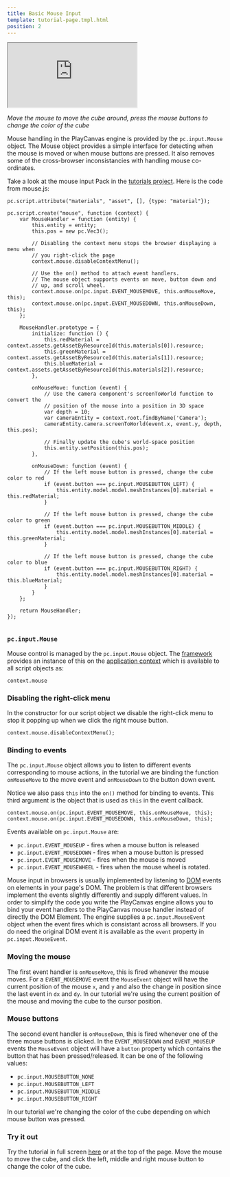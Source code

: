 ```yaml
---
title: Basic Mouse Input
template: tutorial-page.tmpl.html
position: 2
---
```


<iframe src="http://apps.playcanvas.com/playcanvas/tutorials/input_mouse?overlay=false"></iframe>

*Move the mouse to move the cube around, press the mouse buttons to change the color of the cube*

Mouse handling in the PlayCanvas engine is provided by the `pc.input.Mouse` object. The Mouse object provides a simple interface for detecting when the
mouse is moved or when mouse buttons are pressed. It also removes some of the cross-browser inconsistancies with handling mouse co-ordinates.

Take a look at the mouse input Pack in the [tutorials project][project]. Here is the code from mouse.js:

~~~javascript~~~
pc.script.attribute("materials", "asset", [], {type: "material"});

pc.script.create("mouse", function (context) {
    var MouseHandler = function (entity) {
        this.entity = entity;
        this.pos = new pc.Vec3();

        // Disabling the context menu stops the browser displaying a menu when 
        // you right-click the page
        context.mouse.disableContextMenu();

        // Use the on() method to attach event handlers. 
        // The mouse object supports events on move, button down and 
        // up, and scroll wheel.
        context.mouse.on(pc.input.EVENT_MOUSEMOVE, this.onMouseMove, this);
        context.mouse.on(pc.input.EVENT_MOUSEDOWN, this.onMouseDown, this);
    };

    MouseHandler.prototype = {
        initialize: function () {
            this.redMaterial = context.assets.getAssetByResourceId(this.materials[0]).resource;
            this.greenMaterial = context.assets.getAssetByResourceId(this.materials[1]).resource;
            this.blueMaterial = context.assets.getAssetByResourceId(this.materials[2]).resource;
        },
        
        onMouseMove: function (event) {
            // Use the camera component's screenToWorld function to convert the 
            // position of the mouse into a position in 3D space
            var depth = 10;
            var cameraEntity = context.root.findByName('Camera');
            cameraEntity.camera.screenToWorld(event.x, event.y, depth, this.pos);

            // Finally update the cube's world-space position
            this.entity.setPosition(this.pos);
        },

        onMouseDown: function (event) {
            // If the left mouse button is pressed, change the cube color to red
            if (event.button === pc.input.MOUSEBUTTON_LEFT) {
                this.entity.model.model.meshInstances[0].material = this.redMaterial;
            }

            // If the left mouse button is pressed, change the cube color to green
            if (event.button === pc.input.MOUSEBUTTON_MIDDLE) {
                this.entity.model.model.meshInstances[0].material = this.greenMaterial;            
            }

            // If the left mouse button is pressed, change the cube color to blue
            if (event.button === pc.input.MOUSEBUTTON_RIGHT) {
                this.entity.model.model.meshInstances[0].material = this.blueMaterial;                
            }
        }
    };

    return MouseHandler;
});


~~~

### `pc.input.Mouse`

Mouse control is managed by the `pc.input.Mouse` object. The [framework][framework] provides an instance of this on the [application context][context] which is available to all script objects as:

~~~javascript~~~
context.mouse
~~~

### Disabling the right-click menu
In the constructor for our script object we disable the right-click menu to stop it popping up when we click the right mouse button.

~~~javascript~~~
context.mouse.disableContextMenu();
~~~

### Binding to events

The `pc.input.Mouse` object allows you to listen to different events corresponding to mouse actions, in the tutorial we are binding the function `onMouseMove` to the move event and `onMouseDown` to the button down event.

Notice we also pass `this` into the `on()` method for binding to events. This third argument is the object that is used as `this` in the event callback.

~~~javascript~~~
context.mouse.on(pc.input.EVENT_MOUSEMOVE, this.onMouseMove, this);
context.mouse.on(pc.input.EVENT_MOUSEDOWN, this.onMouseDown, this);
~~~

Events available on `pc.input.Mouse` are:

* `pc.input.EVENT_MOUSEUP` - fires when a mouse button is released
* `pc.input.EVENT_MOUSEDOWN` - fires when a mouse button is pressed
* `pc.input.EVENT_MOUSEMOVE` - fires when the mouse is moved
* `pc.input.EVENT_MOUSEWHEEL` - fires when the mouse wheel is rotated.

Mouse input in browsers is usually implemented by listening to [DOM][dom] events on elements in your page's DOM. The problem is that different browsers implement the events slightly differently and supply different values. In order to simplify the code you write the PlayCanvas engine allows you to bind your event handlers to the PlayCanvas mouse handler instead of directly the DOM Element. The engine supplies a `pc.input.MouseEvent` object when the event fires which is consistant across all browsers. If you do need the original DOM event it is available as the `event` property in `pc.input.MouseEvent`.

### Moving the mouse

The first event handler is `onMouseMove`, this is fired whenever the mouse moves. For a `EVENT_MOUSEMOVE` event the `MouseEvent` object will have the current position of the mouse `x`, and `y` and also the change in position since the last event in `dx` and `dy`. In our tutorial we're using the current position of the mouse and moving the cube to the cursor position.

### Mouse buttons

The second event handler is `onMouseDown`, this is fired whenever one of the three mouse buttons is clicked. In the `EVENT_MOUSEDOWN` and `EVENT_MOUSEUP` events the `MouseEvent` object will have a `button` property which contains the button that has been pressed/released. It can be one of the following values:

* `pc.input.MOUSEBUTTON_NONE`
* `pc.input.MOUSEBUTTON_LEFT`
* `pc.input.MOUSEBUTTON_MIDDLE`
* `pc.input.MOUSEBUTTON_RIGHT`

In our tutorial we're changing the color of the cube depending on which mouse button was pressed.

### Try it out

Try the tutorial in full screen [here][tutorial] or at the top of the page. Move the mouse to move the cube, and click the left, middle and right mouse button to change the color of the cube.

[project]: http://playcanvas.com/playcanvas/tutorials
[framework]: /user-manual/glossary#framework
[context]: /user-manual/glossary#context
[dom]: /user-manual/glossary#dom
[bind]: https://developer.mozilla.org/en/JavaScript/Reference/Global_Objects/Function/bind
[tutorial]: http://apps.playcanvas.com/playcanvas/tutorials/input_mouse
